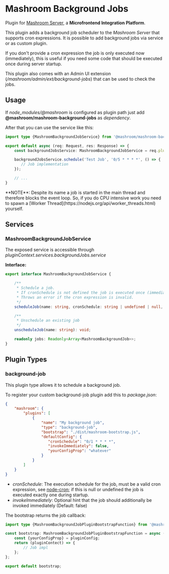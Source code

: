 
# Mashroom Background Jobs

Plugin for [Mashroom Server](https://www.mashroom-server.com), a **Microfrontend Integration Platform**.

This plugin adds a background job scheduler to the _Mashroom Server_ that supports cron expressions.
It is possible to add background jobs via service or as custom plugin.

If you don't provide a cron expression the job is only executed now (immediately), this is useful if you need
some code that should be executed once during server startup.

This plugin also comes with an Admin UI extension (_/mashroom/admin/ext/background-jobs_) that can be used to check the jobs.

## Usage

If *node_modules/@mashroom* is configured as plugin path just add **@mashroom/mashroom-background-jobs** as *dependency*.

After that you can use the service like this:

```ts
import type {MashroomBackgroundJobService} from '@mashroom/mashroom-background-jobs/type-definitions';

export default async (req: Request, res: Response) => {
    const backgroundJobsService: MashroomBackgroundJobService = req.pluginContext.services.backgroundJobs.service;

    backgroundJobsService.schedule('Test Job', '0/5 * * * *', () => {
       // Job implementation
    });

    // ...
}
```

<span class="panel-warning">
**NOTE**: Despite its name a job is started in the main thread and therefore blocks the event loop.
So, if you do CPU intensive work you need to spawn a [Worker Thread](https://nodejs.org/api/worker_threads.html) yourself.
</span>

## Services

### MashroomBackgroundJobService

The exposed service is accessible through _pluginContext.services.backgroundJobs.service_

**Interface:**

```ts
export interface MashroomBackgroundJobService {

    /**
     * Schedule a job.
     * If cronSchedule is not defined the job is executed once (immediately).
     * Throws an error if the cron expression is invalid.
     */
    scheduleJob(name: string, cronSchedule: string | undefined | null, callback: MashroomBackgroundJobCallback): MashroomBackgroundJob;

    /**
     * Unschedule an existing job
     */
    unscheduleJob(name: string): void;

    readonly jobs: Readonly<Array<MashroomBackgroundJob>>;
}
```

## Plugin Types

### background-job

This plugin type allows it to schedule a background job.

To register your custom background-job plugin add this to _package.json_:

```json
{
    "mashroom": {
        "plugins": [
            {
                "name": "My background job",
                "type": "background-job",
                "bootstrap": "./dist/mashroom-bootstrap.js",
                "defaultConfig": {
                   "cronSchedule": "0/1 * * * *",
                   "invokeImmediately": false,
                   "yourConfigProp": "whatever"
                }
            }
        ]
    }
}
```

 * _cronSchedule_: The execution schedule for the job, must be a valid cron expression, see [node-cron](https://github.com/node-cron/node-cron);
   if this is null or undefined the job is executed exactly one during startup.
 * _invokeImmediately_: Optional hint that the job should additionally be invoked immediately (Default: false)

The bootstrap returns the job callback:

```ts
import type {MashroomBackgroundJobPluginBootstrapFunction} from '@mashroom/mashroom-background-jobs/type-definitions';

const bootstrap: MashroomBackgroundJobPluginBootstrapFunction = async (pluginName, pluginConfig, pluginContextHolder) => {
    const {yourConfigProp} = pluginConfig;
    return (pluginContect) => {
        // Job impl
    };
};

export default bootstrap;
```
